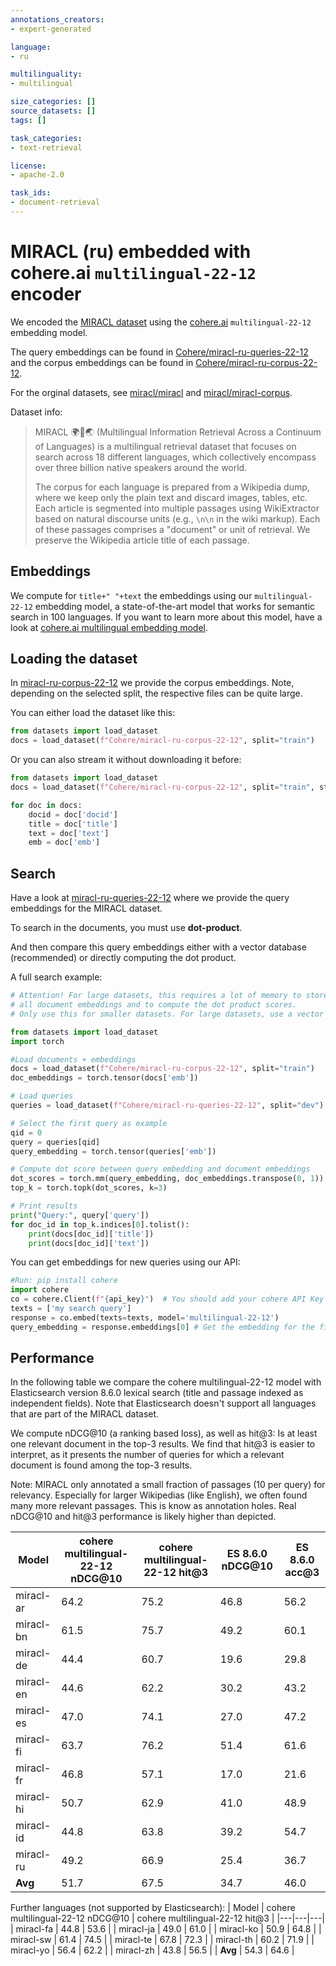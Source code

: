 ```yaml
---
annotations_creators:
- expert-generated

language:
- ru

multilinguality:
- multilingual

size_categories: []
source_datasets: []
tags: []

task_categories:
- text-retrieval

license:
- apache-2.0

task_ids:
- document-retrieval
---
```


# MIRACL (ru) embedded with cohere.ai `multilingual-22-12` encoder

We encoded the [MIRACL dataset](https://huggingface.co/miracl) using the [cohere.ai](https://txt.cohere.ai/multilingual/) `multilingual-22-12` embedding model.

The query embeddings can be found in [Cohere/miracl-ru-queries-22-12](https://huggingface.co/datasets/Cohere/miracl-ru-queries-22-12) and the corpus embeddings can be found in [Cohere/miracl-ru-corpus-22-12](https://huggingface.co/datasets/Cohere/miracl-ru-corpus-22-12).

For the orginal datasets, see [miracl/miracl](https://huggingface.co/datasets/miracl/miracl) and [miracl/miracl-corpus](https://huggingface.co/datasets/miracl/miracl-corpus).


Dataset info:
> MIRACL 🌍🙌🌏 (Multilingual Information Retrieval Across a Continuum of Languages) is a multilingual retrieval dataset that focuses on search across 18 different languages, which collectively encompass over three billion native speakers around the world.
>
> The corpus for each language is prepared from a Wikipedia dump, where we keep only the plain text and discard images, tables, etc. Each article is segmented into multiple passages using WikiExtractor based on natural discourse units (e.g., `\n\n` in the wiki markup). Each of these passages comprises a "document" or unit of retrieval. We preserve the Wikipedia article title of each passage.

## Embeddings
We compute for `title+" "+text` the embeddings using our `multilingual-22-12` embedding model, a state-of-the-art model that works for semantic search in 100 languages.  If you want to learn more about this model, have a look at [cohere.ai multilingual embedding model](https://txt.cohere.ai/multilingual/).


## Loading the dataset

In [miracl-ru-corpus-22-12](https://huggingface.co/datasets/Cohere/miracl-ru-corpus-22-12) we provide the corpus embeddings. Note, depending on the selected split, the respective files can be quite large.

You can either load the dataset like this:
```python
from datasets import load_dataset
docs = load_dataset(f"Cohere/miracl-ru-corpus-22-12", split="train")
```

Or you can also stream it without downloading it before:
```python
from datasets import load_dataset
docs = load_dataset(f"Cohere/miracl-ru-corpus-22-12", split="train", streaming=True)

for doc in docs:
	docid = doc['docid']
	title = doc['title']
	text = doc['text']
	emb = doc['emb']
```

## Search

Have a look at [miracl-ru-queries-22-12](https://huggingface.co/datasets/Cohere/miracl-ru-queries-22-12) where we provide the query embeddings for the MIRACL dataset.

To search in the documents, you must use **dot-product**. 


And then compare this query embeddings either with a vector database (recommended) or directly computing the dot product.

A full search example:
```python
# Attention! For large datasets, this requires a lot of memory to store
# all document embeddings and to compute the dot product scores.
# Only use this for smaller datasets. For large datasets, use a vector DB

from datasets import load_dataset
import torch

#Load documents + embeddings
docs = load_dataset(f"Cohere/miracl-ru-corpus-22-12", split="train")
doc_embeddings = torch.tensor(docs['emb'])

# Load queries 
queries = load_dataset(f"Cohere/miracl-ru-queries-22-12", split="dev")

# Select the first query as example
qid = 0
query = queries[qid]
query_embedding = torch.tensor(queries['emb'])

# Compute dot score between query embedding and document embeddings
dot_scores = torch.mm(query_embedding, doc_embeddings.transpose(0, 1))
top_k = torch.topk(dot_scores, k=3)

# Print results
print("Query:", query['query'])
for doc_id in top_k.indices[0].tolist():
    print(docs[doc_id]['title'])
    print(docs[doc_id]['text'])
```

You can get embeddings for new queries using our API:
```python
#Run: pip install cohere
import cohere
co = cohere.Client(f"{api_key}")  # You should add your cohere API Key here :))
texts = ['my search query']
response = co.embed(texts=texts, model='multilingual-22-12')
query_embedding = response.embeddings[0] # Get the embedding for the first text
```

## Performance

In the following table we compare the cohere multilingual-22-12 model with Elasticsearch version 8.6.0 lexical search (title and passage indexed as independent fields). Note that Elasticsearch doesn't support all languages that are part of the MIRACL dataset.


We compute nDCG@10 (a ranking based loss), as well as hit@3: Is at least one relevant document in the top-3 results. We find that hit@3 is easier to interpret, as it presents the number of queries for which a relevant document is found among the top-3 results.

Note: MIRACL only annotated a small fraction  of passages (10 per query) for relevancy. Especially for larger Wikipedias (like English), we often found many more relevant passages. This is know as annotation holes. Real nDCG@10 and hit@3 performance is likely higher than depicted.  


| Model | cohere multilingual-22-12 nDCG@10 | cohere multilingual-22-12 hit@3 | ES 8.6.0 nDCG@10 | ES 8.6.0 acc@3 |
|---|---|---|---|---|
| miracl-ar | 64.2 | 75.2 | 46.8 | 56.2 |
| miracl-bn | 61.5 | 75.7 | 49.2 | 60.1 |
| miracl-de | 44.4 | 60.7 | 19.6 | 29.8 |
| miracl-en | 44.6 | 62.2 | 30.2 | 43.2 |
| miracl-es | 47.0 | 74.1 | 27.0 | 47.2 |
| miracl-fi | 63.7 | 76.2 | 51.4 | 61.6 |
| miracl-fr | 46.8 | 57.1 | 17.0 | 21.6 |
| miracl-hi | 50.7 | 62.9 | 41.0 | 48.9 |
| miracl-id | 44.8 | 63.8 | 39.2 | 54.7 |
| miracl-ru | 49.2 | 66.9 | 25.4 | 36.7 |
| **Avg** | 51.7 | 67.5 | 34.7 | 46.0 |

Further languages (not supported by Elasticsearch):
| Model | cohere multilingual-22-12 nDCG@10 | cohere multilingual-22-12 hit@3 |
|---|---|---|
| miracl-fa | 44.8 | 53.6 |
| miracl-ja | 49.0 | 61.0 |
| miracl-ko | 50.9 | 64.8 |
| miracl-sw | 61.4 | 74.5 |
| miracl-te | 67.8 | 72.3 |
| miracl-th | 60.2 | 71.9 |
| miracl-yo | 56.4 | 62.2 |
| miracl-zh | 43.8 | 56.5 |
| **Avg** | 54.3 | 64.6 |

